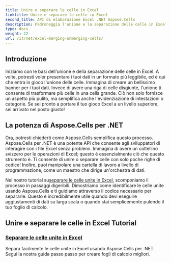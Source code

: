 ```yaml
---
title: Unire e separare le celle in Excel
linktitle: Unire e separare le celle in Excel
second_title: API di elaborazione Excel .NET Aspose.Cells
description: Padroneggia l'unione e la separazione delle celle in Excel con i nostri semplici tutorial Aspose.Cells per .NET. Migliora le tue competenze sui fogli di calcolo.
type: docs
weight: 22
url: /it/net/excel-merging-unmerging-cells/
---
```

## Introduzione

Iniziamo con le basi dell'unione e della separazione delle celle in Excel. A volte, potresti voler presentare i tuoi dati in un formato più leggibile, ed è qui che entra in gioco l'unione delle celle. Immagina di creare un bellissimo banner per i tuoi dati. Invece di avere una riga di celle disgiunte, l'unione ti consente di trasformare più celle in una cella grande. Ciò non solo fornisce un aspetto più pulito, ma semplifica anche l'evidenziazione di intestazioni o categorie. Se sei pronto a portare il tuo gioco Excel a un livello superiore, sei arrivato nel posto giusto!

## La potenza di Aspose.Cells per .NET

Ora, potresti chiederti come Aspose.Cells semplifica questo processo. Aspose.Cells per .NET è una potente API che consente agli sviluppatori di interagire con i file Excel senza problemi. Immagina di avere un coltellino svizzero per le operazioni di Excel; questo è essenzialmente ciò che questo strumento è. Ti consente di unire o separare celle con solo poche righe di codice! Inoltre, puoi manipolare una cartella di lavoro a livello di programmazione, come un maestro che dirige un'orchestra di dati. 

 Nel nostro tutorial su[separare le celle unite in Excel](./unmerge-merged-cells/), scomponiamo il processo in passaggi digeribili. Dimostriamo come identificare le celle unite usando Aspose.Cells e ti guidiamo attraverso il codice necessario per separarle. Questo è incredibilmente utile quando devi eseguire aggiustamenti di dati su larga scala o quando stai semplicemente pulendo il tuo foglio di calcolo. 

## Unire e separare le celle in Excel Tutorial
### [Separare le celle unite in Excel](./unmerge-merged-cells/)
Separa facilmente le celle unite in Excel usando Aspose.Cells per .NET. Segui la nostra guida passo passo per creare fogli di calcolo migliori.